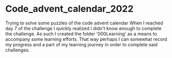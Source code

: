 # Code_advent_calendar_2022
 Trying to solve some puzzles of the code advent calendar
When I reached day 7 of the challenge I quickly realized I didn't know enough to complete the challenge. As such I created the folder '000Learning' as a means to accompany some learning efforts. That way perhaps I can somewhat record my progress and a part of my learning journey in order to complete said challenges.